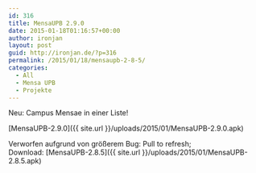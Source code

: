 ```yaml
---
id: 316
title: MensaUPB 2.9.0
date: 2015-01-18T01:16:57+00:00
author: ironjan
layout: post
guid: http://ironjan.de/?p=316
permalink: /2015/01/18/mensaupb-2-8-5/
categories:
  - All
  - Mensa UPB
  - Projekte
---
```

Neu: Campus Mensae in einer Liste!

[MensaUPB-2.9.0]({{ site.url }}/uploads/2015/01/MensaUPB-2.9.0.apk)

Verworfen aufgrund von größerem Bug: Pull to refresh; Download: [MensaUPB-2.8.5]({{ site.url }}/uploads/2015/01/MensaUPB-2.8.5.apk)
